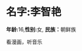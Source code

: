 <html>
	<head>
	</head>
	<body>
		<h1><strong>名字:</strong>李智艳</h1>
		<p><strong> 年龄:</strong>16,<strong>性别:</strong>女,
			<strong>民族：</strong>朝鲜族</p>
		<p>看漫画，听音乐</p>
	</body>
</html>
